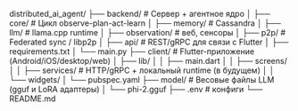 distributed_ai_agent/
├── backend/               # Сервер + агентное ядро
│   ├── core/              # Цикл observe-plan-act-learn
│   ├── memory/            # Cassandra
│   ├── llm/               # llama.cpp runtime
│   ├── observation/       # веб, сенсоры
│   ├── p2p/               # Federated sync / libp2p
│   ├── api/               # REST/gRPC для связи с Flutter
│   ├── requirements.txt
│   └── main.py
├── client/                # Flutter-приложение (Android/iOS/desktop/web)
│   ├── lib/
│   │   ├── main.dart
│   │   ├── screens/
│   │   ├── services/      # HTTP/gRPC + локальный runtime (в будущем)
│   │   └── widgets/
│   └── pubspec.yaml
├── model/                 # Весовые файлы LLM (gguf и LoRA адаптеры)
│   └── phi-2.gguf
├── .env                   # конфиги
└── README.md